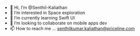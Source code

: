 - 👋 Hi, I’m @Senthil-Kaliathan
- 👀 I’m interested in Space exploration
- 🌱 I’m currently learning Swift UI
- 💞️ I’m looking to collaborate on mobile apps dev
- 📫 How to reach me ... senthilkumar.kaliathan@priceline.com

<!---
Senthil-Kaliathan/Senthil-Kaliathan is a ✨ special ✨ repository because its `README.md` (this file) appears on your GitHub profile.
You can click the Preview link to take a look at your changes.
--->
